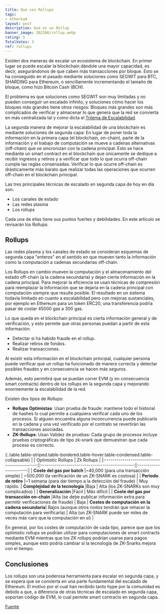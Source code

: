 ```yaml
---
title: Qué son Rollups
tags:
- ethereum
layout: post
description: Qué es un Rollup
banner_image: 202106/rollup.webp
rating: 5
TotalVotes: 3
ref: rollups
---
```


Existen dos maneras de escalar un ecosistema de blockchain. En primer lugar se puede escalar la blockchain dándole una mayor capacidad, es decir, asegurándonos de que caben más transacciones por bloque.
Esto se ha conseguido en el pasado mediante soluciones como SEGWIT para BTC, SHARDING para Ethereum, o sencillamente incrementando el tamaño de bloque, como hizo Bitcoin Cash (BCH).

<!--more-->

El problema es que soluciones como SEGWIT son muy limitadas y no pueden conseguir un escalado infinito, y soluciones cómo hacer los bloques más grandes tiene otros riesgos: Bloques más grandes son más complicados de verificar y almacenar lo que genera que la red se convierta en más centralizada tal y como dicta el [Trilema de Escalabilidad](/trilema-escalabilidad/).

La segunda manera de mejorar la escalabilidad de una blockchain es mediante soluciones de segunda capa: En lugar de poner toda la información en la primera capa (el blockchain, on-chain), parte de la información y el trabajo de computación se mueve a cadenas alternativas (off-chain) que se sincronizan con la cadena principal. Esto se hace mediante un smart contract en el blockchain que únicamente se dedique a recibir ingresos y retiros y a verificar que todo lo que ocurra off-chain cumple las reglas consensadas. Verificar lo que ocurre off-chain es drásticamente más barato que realizar todas las operaciones que ocurren off-chain en el blockchain principal.

Las tres principales técnicas de escalado en segunda capa de hoy en día son:

- Los canales de estado
- Las redes plasma
- Los rollups

Cada una de ellas tiene sus puntos fuertes y debilidades. En este artículo se revisarán los Rollups:

## Rollups

Las redes plasma y los canales de estado se consideran esquemas de segunda capa "enteros" en el sentido en que mueven tanto la información como la computación a cadenas secundarias off-chain.

Los Rollups en cambio mueven la computación y el almacenamiento del estado off-chain (a la cadena secundaria) y dejan cierta información en la cadena principal. Para mejorar la eficiencia se usan técnicas de compresión para reemplazar la información que se dejaría en la cadena principal con computación siempre que resulte posible. El resultado en un sistema todavía limitado en cuanto a escalabilidad pero con mejoras sustanciales, por ejemplo en Ethereum para un token ERC20, una transferencia podría pasar de costar 45000 gas a 300 gas.

Lo que queda en el blockchain principal es cierta información general y de verificación, y esto permite que otras personas puedan a partir de esta información:

- Detectar si ha habido fraude en el rollup.
- Realizar retiros de fondos.
- Realizar transacciones.

Al existir esta información en el blockchain principal, cualquier persona puede verificar que un rollup ha funcionado de manera correcta y detectar posibles fraudes y en consecuencia se hacen más seguros.

Además, esto permitirá que se puedan correr EVM (y en consecuencia smart contracts) dentro de los rollups en la segunda capa y mejorando enormemente la escalabilidad de la red.

Existen dos tipos de Rollups:

- **Rollups Optimistas**: Usan prueba de fraude: mantiene todo el historial de hashes lo cual permite a cualquiera verificar cada uno de los procesos. Si alguien encuentra alguna inconcurrencia puede publicarlo en la cadena y una vez verificado por el contrato se revertirán las transacciones asociadas.
- **ZK-Rollups**: Usan Validez de pruebas: Cada grupo de procesos incluye pruebas criptográficas de tipo zk-snark que demuestran que cada proceso es correcto.

{:.table.table-striped.table-bordered.table-hover.table-condensed.table-collapsable}
|                                              | Optimistic Rollups                              |     Zk Rollups         |
|:--------------------------------------------:|:-----------------------------------------------:|:----------------------:|
| **Coste del gas por batch**                      |~40,000 (para una transacción simple)       |	~500,000 (la verificación de un ZK-SNARK es costosa) |
| **Periodo de retiro**                        |~1 semana (para dar tiempo a la detección del fraude) |	Muy rápido.
| **Complejidad de la tecnología**                 |Baja                                             |	Alta (los ZK-SNARKs son muy complicados) |
| **Generalización**                           |Fácil                                            |	Más difícil |
| **Coste del gas por transacción on-chain**       |Alta (se debe publicar información extra para permitir verificaciones de fraude) |	Baja
| **Costes de computación en la cadena secundaria**|	Bajos (aunque otros nodos tendrán que rehacer la computación para verificarla) |	Alta (un ZK-SNARK puede ser miles de veces más caro que la computación en sí) |

En general, por los costes de computación de cada tipo, parece que que los optimistic rollups se podrían utilizar para computaciones de smart contracts mediante EVM mientras que los ZK rollups podrían usarse para pagos simples, aunque esto podría cambiar si la tecnología de ZK-Snarks mejora con el tiempo.

## Conclusiones

Los rollups son una poderosa herramienta para escalar en segunda capa, y se espera que se convierta en una parte fundamental del escalado de Ethereum.
El motivo por el cual han recibido tanto hype por la comunidad es debido a que, a diferencia de otras técnicas de escalado en segunda capa, soportan código de EVM, lo cual permite smart contracts en segunda capa.


<a href="https://vitalik.ca/general/2021/01/05/rollup.html" rel="nofollow">Fuente</a>